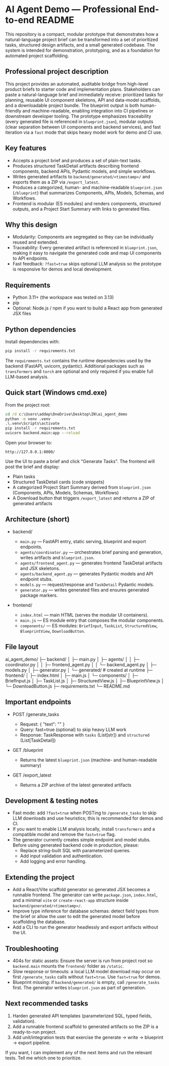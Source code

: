 # AI Agent Demo — Professional End-to-end README

This repository is a compact, modular prototype that demonstrates how a natural-language project brief can be transformed into a set of prioritized tasks, structured design artifacts, and a small generated codebase. The system is intended for demonstration, prototyping, and as a foundation for automated project scaffolding.

Professional project description
--------------------------------
This project provides an automated, auditable bridge from high-level product briefs to starter code and implementation plans. Stakeholders can paste a natural-language brief and immediately receive: prioritized tasks for planning, reusable UI component skeletons, API and data-model scaffolds, and a downloadable project bundle. The blueprint output is both human-friendly and machine-readable, enabling integration into CI pipelines or downstream developer tooling. The prototype emphasizes traceability (every generated file is referenced in `blueprint.json`), modular outputs (clear separation between UI components and backend services), and fast iteration via a `fast` mode that skips heavy model work for demo and CI use.

Key features
------------
- Accepts a project brief and produces a set of plain-text tasks.
- Produces structured TaskDetail artifacts describing frontend components, backend APIs, Pydantic models, and simple workflows.
- Writes generated artifacts to `backend/generated/<timestamp>/` and exports them as a ZIP via `/export_latest`.
- Produces a categorized, human- and machine-readable `blueprint.json` (`/blueprint`) that summarizes Components, APIs, Models, Schemas, and Workflows.
- Frontend is modular (ES modules) and renders components, structured outputs, and a Project Start Summary with links to generated files.

Why this design
----------------
- Modularity: Components are segregated so they can be individually reused and extended.
- Traceability: Every generated artifact is referenced in `blueprint.json`, making it easy to navigate the generated code and map UI components to API endpoints.
- Fast feedback: `?fast=true` skips optional LLM analysis so the prototype is responsive for demos and local development.

Requirements
------------
- Python 3.11+ (the workspace was tested on 3.13)
- pip
- Optional: Node.js / npm if you want to build a React app from generated JSX files

Python dependencies
-------------------
Install dependencies with:

```cmd
pip install -r requirements.txt
```

The `requirements.txt` contains the runtime dependencies used by the backend (FastAPI, uvicorn, pydantic). Additional packages such as `transformers` and `torch` are optional and only required if you enable full LLM-based analysis.

Quick start (Windows cmd.exe)
-----------------------------
From the project root:

```cmd
cd /d c:\Users\addep\OneDrive\Desktop\IN\ai_agent_demo
python -m venv .venv
.\.venv\Scripts\activate
pip install -r requirements.txt
uvicorn backend.main:app --reload
```

Open your browser to:

```
http://127.0.0.1:8000/
```

Use the UI to paste a brief and click "Generate Tasks". The frontend will post the brief and display:

- Plain tasks
- Structured TaskDetail cards (code snippets)
- A categorized Project Start Summary derived from `blueprint.json` (Components, APIs, Models, Schemas, Workflows)
- A Download button that triggers `/export_latest` and returns a ZIP of generated artifacts

Architecture (short)
--------------------
- backend/
   - `main.py` — FastAPI entry, static serving, blueprint and export endpoints.
   - `agents/coordinator.py` — orchestrates brief parsing and generation, writes artifacts and `blueprint.json`.
   - `agents/frontend_agent.py` — generates frontend TaskDetail artifacts and JSX skeletons.
   - `agents/backend_agent.py` — generates Pydantic models and API endpoint stubs.
   - `models.py` — request/response and `TaskDetail` Pydantic models.
   - `generator.py` — writes generated files and ensures generated package markers.

- frontend/
   - `index.html` — main HTML (serves the modular UI containers).
   - `main.js` — ES module entry that composes the modular components.
   - `components/` — ES modules: `BriefInput`, `TaskList`, `StructuredView`, `BlueprintView`, `DownloadButton`.

File layout
-----------

ai_agent_demo/
├─ backend/
│  ├─ main.py
│  ├─ agents/
│  │  ├─ coordinator.py
│  │  ├─ frontend_agent.py
│  │  └─ backend_agent.py
│  ├─ models.py
│  ├─ generator.py
│  └─ generated/  # created at runtime
├─ frontend/
│  ├─ index.html
│  ├─ main.js
│  └─ components/
│     ├─ BriefInput.js
│     ├─ TaskList.js
│     ├─ StructuredView.js
│     ├─ BlueprintView.js
│     └─ DownloadButton.js
├─ requirements.txt
└─ README.md

Important endpoints
-------------------
- POST /generate_tasks
   - Request: { "text": "<project brief>" }
   - Query: fast=true (optional) to skip heavy LLM work
   - Response: TaskResponse with `tasks` (List[str]) and `structured` (List[TaskDetail])

- GET /blueprint
   - Returns the latest `blueprint.json` (machine- and human-readable summary)

- GET /export_latest
   - Returns a ZIP archive of the latest generated artifacts

Development & testing notes
---------------------------
- Fast mode: add `?fast=true` when POSTing to `/generate_tasks` to skip LLM downloads and use heuristics; this is recommended for demos and CI.
- If you want to enable LLM analysis locally, install `transformers` and a compatible model and remove the `fast=true` flag.
- The generator currently creates simple endpoint and model stubs. Before using generated backend code in production, please:
   - Replace string-built SQL with parameterized queries.
   - Add input validation and authentication.
   - Add logging and error handling.

Extending the project
---------------------
- Add a React/Vite scaffold generator so generated JSX becomes a runnable frontend. The generator can write `package.json`, `index.html`, and a minimal `vite` or `create-react-app` structure inside `backend/generated/<timestamp>/`.
- Improve type inference for database schemas: detect field types from the brief or allow the user to edit the generated model before scaffolding the database.
- Add a CLI to run the generator headlessly and export artifacts without the UI.

Troubleshooting
---------------
- 404s for static assets: Ensure the server is run from project root so `backend.main` mounts the `frontend/` folder as `/static`.
- Slow response or timeouts: a local LLM model download may occur on first `/generate_tasks` calls without `fast=true`. Use `fast=true` for demos.
- Blueprint missing: if `backend/generated/` is empty, call `/generate_tasks` first. The generator writes `blueprint.json` as part of generation.

Next recommended tasks
----------------------
1. Harden generated API templates (parameterized SQL, typed fields, validation).
2. Add a runnable frontend scaffold to generated artifacts so the ZIP is a ready-to-run project.
3. Add unit/integration tests that exercise the generate → write → blueprint → export pipeline.

If you want, I can implement any of the next items and run the relevant tests. Tell me which one to prioritize.
